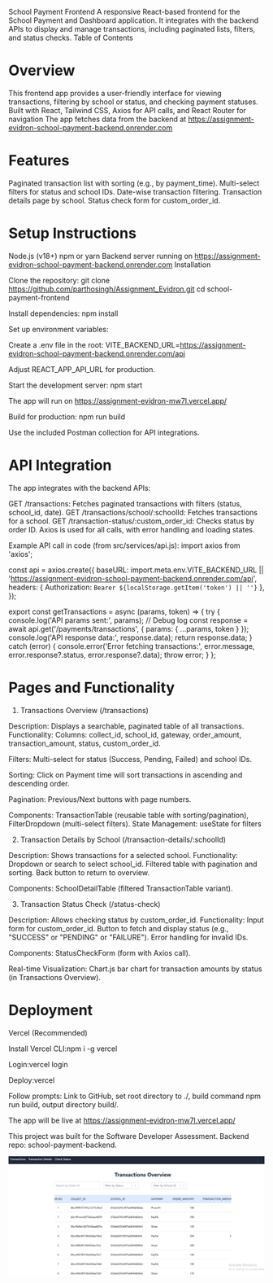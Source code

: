 School Payment Frontend
A responsive React-based frontend for the School Payment and Dashboard application. It integrates with the backend APIs to display and manage transactions, including paginated lists, filters, and status checks.
Table of Contents


# Overview
This frontend app provides a user-friendly interface for viewing transactions, filtering by school or status, and checking payment statuses. Built with React, Tailwind CSS, Axios for API calls, and React Router for navigation
The app fetches data from the backend at https://assignment-evidron-school-payment-backend.onrender.com

# Features

Paginated transaction list with sorting (e.g., by payment_time).
Multi-select filters for status and school IDs.
Date-wise transaction filtering.
Transaction details page by school.
Status check form for custom_order_id.

# Setup Instructions

Node.js (v18+)
npm or yarn
Backend server running on https://assignment-evidron-school-payment-backend.onrender.com
Installation

Clone the repository:
git clone https://github.com/parthosingh/Assignment_Evidron.git
cd school-payment-frontend


Install dependencies:
npm install


Set up environment variables:

Create a .env file in the root: VITE_BACKEND_URL=https://assignment-evidron-school-payment-backend.onrender.com/api


Adjust REACT_APP_API_URL for production.


Start the development server:
npm start


The app will run on https://assignment-evidron-mw7l.vercel.app/


Build for production:
npm run build


Use the included Postman collection for  API integrations.

# API Integration
The app integrates with the backend APIs:

GET /transactions: Fetches paginated transactions with filters (status, school_id, date).
GET /transactions/school/:schoolId: Fetches transactions for a school.
GET /transaction-status/:custom_order_id: Checks status by order ID.
Axios is used for all calls, with error handling and loading states.

Example API call in code (from src/services/api.js):
import axios from 'axios';

const api = axios.create({
  baseURL: import.meta.env.VITE_BACKEND_URL || 'https://assignment-evidron-school-payment-backend.onrender.com/api',
  headers: { Authorization: `Bearer ${localStorage.getItem('token') || ''}` },
});

export const getTransactions = async (params, token) => {
    try {
    console.log('API params sent:', params); // Debug log
    const response = await api.get('/payments/transactions', { params: { ...params, token } });
    console.log('API response data:', response.data);
    return response.data;
  } catch (error) {
    console.error('Error fetching transactions:', error.message, error.response?.status, error.response?.data);
    throw error;
  }
};

# Pages and Functionality
1. Transactions Overview (/transactions)

Description: Displays a searchable, paginated table of all transactions.
Functionality:
Columns: collect_id, school_id, gateway, order_amount, transaction_amount, status, custom_order_id.

Filters: Multi-select for status (Success, Pending, Failed) and school IDs.

Sorting: Click on Payment time will sort transactions in ascending and descending order.

Pagination: Previous/Next buttons with page numbers.


Components: TransactionTable (reusable table with sorting/pagination), FilterDropdown (multi-select filters).
State Management: useState for filters

2. Transaction Details by School (/transaction-details/:schoolId)

Description: Shows transactions for a selected school.
Functionality:
Dropdown or search to select school_id.
Filtered table with pagination and sorting.
Back button to return to overview.


Components: SchoolDetailTable (filtered TransactionTable variant).

3. Transaction Status Check (/status-check)

Description: Allows checking status by custom_order_id.
Functionality:
Input form for custom_order_id.
Button to fetch and display status (e.g., "SUCCESS" or "PENDING" or "FAILURE").
Error handling for invalid IDs.


Components: StatusCheckForm (form with Axios call).


Real-time Visualization: Chart.js bar chart for transaction amounts by status (in Transactions Overview).

# Deployment
Vercel (Recommended)

Install Vercel CLI:npm i -g vercel


Login:vercel login


Deploy:vercel


Follow prompts: Link to GitHub, set root directory to ./, build command npm run build, output directory build/.


The app will be live at https://assignment-evidron-mw7l.vercel.app/


This project was built for the Software Developer Assessment. Backend repo: school-payment-backend.


![image alt](https://github.com/parthosingh/Assignment_Evidron/blob/8fb0f7f69201292061d29ee2b57a61750135867b/Screenshot%202025-09-20%20164552.png)
